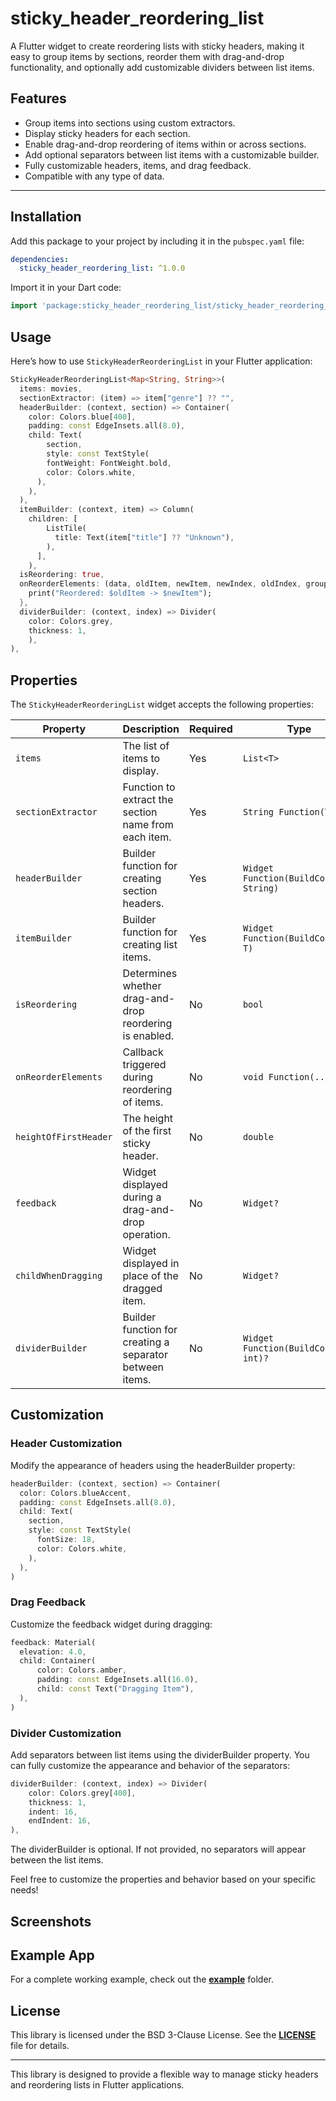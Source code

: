 # sticky_header_reordering_list

A Flutter widget to create reordering lists with sticky headers, making it easy to group items by
sections, reorder them with drag-and-drop functionality, and optionally add customizable dividers between list items.

## Features

- Group items into sections using custom extractors.
- Display sticky headers for each section.
- Enable drag-and-drop reordering of items within or across sections.
- Add optional separators between list items with a customizable builder.
- Fully customizable headers, items, and drag feedback.
- Compatible with any type of data.

---

## Installation

Add this package to your project by including it in the `pubspec.yaml` file:

```yaml
dependencies:
  sticky_header_reordering_list: ^1.0.0
```

Import it in your Dart code:

```dart
import 'package:sticky_header_reordering_list/sticky_header_reordering_list.dart';
```

## Usage

Here’s how to use `StickyHeaderReorderingList` in your Flutter application:

```dart
StickyHeaderReorderingList<Map<String, String>>(
  items: movies,
  sectionExtractor: (item) => item["genre"] ?? "",
  headerBuilder: (context, section) => Container(
    color: Colors.blue[400],
    padding: const EdgeInsets.all(8.0),
    child: Text(
        section,
        style: const TextStyle(
        fontWeight: FontWeight.bold,
        color: Colors.white,
      ),
    ),
  ),
  itemBuilder: (context, item) => Column(
    children: [
        ListTile(
          title: Text(item["title"] ?? "Unknown"),
        ),
      ],
    ),
  isReordering: true,
  onReorderElements: (data, oldItem, newItem, newIndex, oldIndex, groupedItems) {
    print("Reordered: $oldItem -> $newItem");
  },
  dividerBuilder: (context, index) => Divider(
    color: Colors.grey,
    thickness: 1,
    ),
),
```

## Properties

The `StickyHeaderReorderingList` widget accepts the following properties:

| Property              | Description                                             | Required | Type                                   | Default |
| --------------------- | ------------------------------------------------------- | -------- | -------------------------------------- | ------- |
| `items`               | The list of items to display.                           | Yes      | `List<T>`                              |         |
| `sectionExtractor`    | Function to extract the section name from each item.    | Yes      | `String Function(T)`                   |         |
| `headerBuilder`       | Builder function for creating section headers.          | Yes      | `Widget Function(BuildContext, String)` |         |
| `itemBuilder`         | Builder function for creating list items.               | Yes      | `Widget Function(BuildContext, T)`     |         |
| `isReordering`       | Determines whether drag-and-drop reordering is enabled. | No       | `bool`                                 | `false` |
| `onReorderElements`   | Callback triggered during reordering of items.          | No       | `void Function(...)`                   | `null`  |
| `heightOfFirstHeader` | The height of the first sticky header.                  | No       | `double`                               | `50`    |
| `feedback`            | Widget displayed during a drag-and-drop operation.      | No       | `Widget?`                              | `null`  |
| `childWhenDragging`   | Widget displayed in place of the dragged item.          | No       | `Widget?`                              | `null`  |
| `dividerBuilder`   | 	Builder function for creating a separator between items.          | No       | `Widget Function(BuildContext, int)?`  | `null`  |

## Customization

### Header Customization

Modify the appearance of headers using the headerBuilder property:

```dart
headerBuilder: (context, section) => Container(
  color: Colors.blueAccent,
  padding: const EdgeInsets.all(8.0),
  child: Text(
    section,
    style: const TextStyle(
      fontSize: 18,
      color: Colors.white,
    ),
  ),
)
```

### Drag Feedback

Customize the feedback widget during dragging:

```dart
feedback: Material(
  elevation: 4.0,
  child: Container(
      color: Colors.amber,
      padding: const EdgeInsets.all(16.0),
      child: const Text("Dragging Item"),
  ),
)
```

### Divider Customization

Add separators between list items using the dividerBuilder property. You can fully customize the appearance and behavior of the separators:

```dart
dividerBuilder: (context, index) => Divider(
    color: Colors.grey[400],
    thickness: 1,
    indent: 16,
    endIndent: 16,
),
```
The dividerBuilder is optional. If not provided, no separators will appear between the list items.

Feel free to customize the properties and behavior based on your specific needs!

## Screenshots



## Example App

For a complete working example, check out the [**example**](https://github.com/iAmEmanuele/sticky_header_reordering_list/tree/main/example) folder.

## License

This library is licensed under the BSD 3-Clause License. See the [**LICENSE**](https://github.com/iAmEmanuele/sticky_header_reordering_list/blob/main/LICENSE) file for details.

---

This library is designed to provide a flexible way to manage sticky headers and reordering lists in
Flutter applications.
